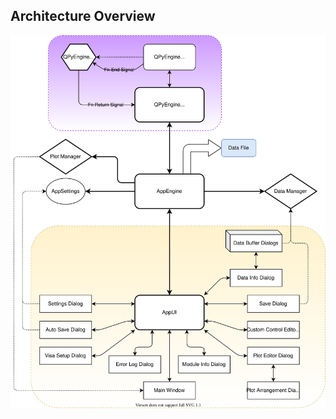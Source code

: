 ## Architecture Overview

![](https://raw.githubusercontent.com/dstone64/Orbital/bfc94c499fc7b26670b9b1bc50b7ea084eaf9506/.github/images/architecture.svg)

